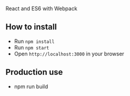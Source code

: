 
React and ES6 with Webpack

## How to install

* Run `npm install`
* Run `npm start`
* Open `http://localhost:3000` in your browser

## Production use

* npm run build

